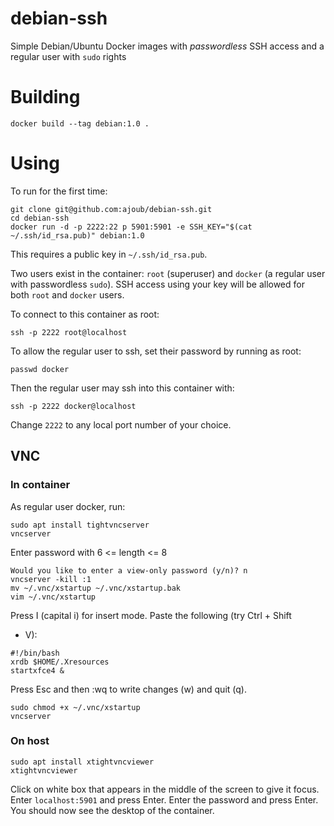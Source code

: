 debian-ssh
==========

Simple Debian/Ubuntu Docker images with *passwordless* SSH access and a regular user
with `sudo` rights

# Building

```
docker build --tag debian:1.0 .
```

# Using

To run for the first time:

```
git clone git@github.com:ajoub/debian-ssh.git
cd debian-ssh
docker run -d -p 2222:22 p 5901:5901 -e SSH_KEY="$(cat ~/.ssh/id_rsa.pub)" debian:1.0
```

This requires a public key in `~/.ssh/id_rsa.pub`.

Two users exist in the container: `root` (superuser) and `docker` (a regular user
with passwordless `sudo`). SSH access using your key will be allowed for both
`root` and `docker` users.

To connect to this container as root:

```
ssh -p 2222 root@localhost
```

To allow the regular user to ssh, set their password by running as root:

```
passwd docker
```

Then the regular user may ssh into this container with:

```
ssh -p 2222 docker@localhost
```

Change `2222` to any local port number of your choice.

## VNC
### In container
As regular user docker, run:

```
sudo apt install tightvncserver
vncserver
```

Enter password with 6 <= length <= 8

```
Would you like to enter a view-only password (y/n)? n
vncserver -kill :1
mv ~/.vnc/xstartup ~/.vnc/xstartup.bak
vim ~/.vnc/xstartup
```

Press I (capital i) for insert mode. Paste the following (try Ctrl + Shift
+ V):

```
#!/bin/bash
xrdb $HOME/.Xresources
startxfce4 &
```

Press Esc and then :wq to write changes (w) and quit (q).

```
sudo chmod +x ~/.vnc/xstartup
vncserver
```

### On host

```
sudo apt install xtightvncviewer
xtightvncviewer
```

Click on white box that appears in the middle of the screen to give it focus.
Enter `localhost:5901` and press Enter.
Enter the password and press Enter.
You should now see the desktop of the container.

